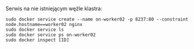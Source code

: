 Serwis na nie istniejącym węźle klastra:
```
sudo docker service create --name on-worker02 -p 8237:80 --constraint node.hostname==worker02 nginx
sudo docker service ls
sudo docker service ps on-worker02
sudo docker inspect [ID]
```
